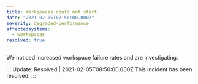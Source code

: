 ```yaml
---
title: Workspaces could not start
date: "2021-02-05T07:50:00.000Z"
severity: degraded-performance
affectedsystems:
  - workspaces
resolved: true
---
```


We noticed increased workspace failure rates and are investigating.

<!--- language code: en -->

::: Update: Resolved | 2021-02-05T08:50:00.000Z
This incident has been resolved.
:::
